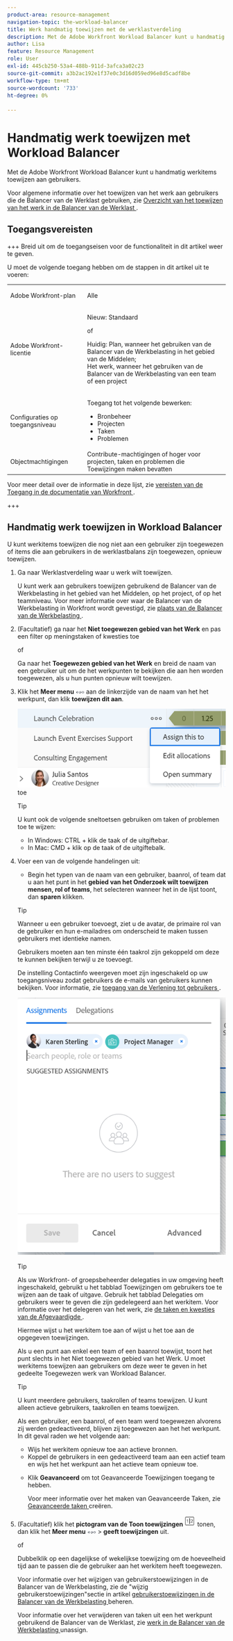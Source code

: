 ```yaml
---
product-area: resource-management
navigation-topic: the-workload-balancer
title: Werk handmatig toewijzen met de werklastverdeling
description: Met de Adobe Workfront Workload Balancer kunt u handmatig werkitems toewijzen aan gebruikers.
author: Lisa
feature: Resource Management
role: User
exl-id: 445cb250-53a4-488b-911d-3afca3a02c23
source-git-commit: a3b2ac192e1f37e0c3d16d059ed96e8d5cadf8be
workflow-type: tm+mt
source-wordcount: '733'
ht-degree: 0%

---
```


# Handmatig werk toewijzen met Workload Balancer

Met de Adobe Workfront Workload Balancer kunt u handmatig werkitems toewijzen aan gebruikers.

Voor algemene informatie over het toewijzen van het werk aan gebruikers die de Balancer van de Werklast gebruiken, zie [ Overzicht van het toewijzen van het werk in de Balancer van de Werklast ](../../resource-mgmt/workload-balancer/assign-work-in-workload-balancer.md).

## Toegangsvereisten

+++ Breid uit om de toegangseisen voor de functionaliteit in dit artikel weer te geven.

U moet de volgende toegang hebben om de stappen in dit artikel uit te voeren:

<table style="table-layout:auto"> 
 <col> 
 <col> 
 <tbody> 
  <tr> 
   <td role="rowheader">Adobe Workfront-plan</td> 
   <td> <p>Alle </p> </td> 
  </tr> 
  <tr> 
   <td role="rowheader">Adobe Workfront-licentie</td> 
   <td><p>Nieuw: Standaard</p>
       <p>of</p>
       <p>Huidig: Plan, wanneer het gebruiken van de Balancer van de Werkbelasting in het gebied van de Middelen;</br>
       Het werk, wanneer het gebruiken van de Balancer van de Werkbelasting van een team of een project</p></td>
  </tr>
  <tr> 
   <td role="rowheader">Configuraties op toegangsniveau</td> 
   <td> <p>Toegang tot het volgende bewerken:</p> 
    <ul> 
     <li>Bronbeheer</li> 
     <li>Projecten</li> 
     <li>Taken</li> 
     <li>Problemen</li> 
    </ul>
   </td> 
  </tr> 
  <tr> 
   <td role="rowheader">Objectmachtigingen</td> 
   <td>Contribute-machtigingen of hoger voor projecten, taken en problemen die Toewijzingen maken bevatten</td> 
  </tr> 
 </tbody> 
</table>

Voor meer detail over de informatie in deze lijst, zie [ vereisten van de Toegang in de documentatie van Workfront ](/help/quicksilver/administration-and-setup/add-users/access-levels-and-object-permissions/access-level-requirements-in-documentation.md).

+++

## Handmatig werk toewijzen in Workload Balancer

U kunt werkitems toewijzen die nog niet aan een gebruiker zijn toegewezen of items die aan gebruikers in de werklastbalans zijn toegewezen, opnieuw toewijzen.

1. Ga naar Werklastverdeling waar u werk wilt toewijzen.

   U kunt werk aan gebruikers toewijzen gebruikend de Balancer van de Werkbelasting in het gebied van het Middelen, op het project, of op het teamniveau. Voor meer informatie over waar de Balancer van de Werkbelasting in Workfront wordt gevestigd, zie [ plaats van de Balancer van de Werkbelasting ](../../resource-mgmt/workload-balancer/locate-workload-balancer.md).

1. (Facultatief) ga naar het **Niet toegewezen gebied van het Werk** en pas een filter op meningstaken of kwesties toe

   of

   Ga naar het **Toegewezen gebied van het Werk** en breid de naam van een gebruiker uit om de het werkpunten te bekijken die aan hen worden toegewezen, als u hun punten opnieuw wilt toewijzen.

1. Klik het **Meer menu** ![ Meer menu ](assets/qs-more-menu.png) aan de linkerzijde van de naam van het het werkpunt, dan klik **toewijzen dit aan**.

   ![ wijs dit aan ](assets/assign-this-to-link-from-task-wb-nwe-350x104.png) toe

   >[!TIP]
   >
   >U kunt ook de volgende sneltoetsen gebruiken om taken of problemen toe te wijzen:
   >
   >* In Windows: CTRL + klik de taak of de uitgiftebar.
   >* In Mac: CMD + klik op de taak of de uitgiftebalk.

1. Voer een van de volgende handelingen uit:

   * Begin het typen van de naam van een gebruiker, baanrol, of team dat u aan het punt in het **gebied van het Onderzoek wilt toewijzen mensen, rol of teams**, het selecteren wanneer het in de lijst toont, dan **sparen** klikken.

   >[!TIP]
   >
   >Wanneer u een gebruiker toevoegt, ziet u de avatar, de primaire rol van de gebruiker en hun e-mailadres om onderscheid te maken tussen gebruikers met identieke namen.
   >
   >Gebruikers moeten aan ten minste één taakrol zijn gekoppeld om deze te kunnen bekijken terwijl u ze toevoegt.
   >
   > De instelling Contactinfo weergeven moet zijn ingeschakeld op uw toegangsniveau zodat gebruikers de e-mails van gebruikers kunnen bekijken. Voor informatie, zie [ toegang van de Verlening tot gebruikers ](../../administration-and-setup/add-users/configure-and-grant-access/grant-access-other-users.md).


   ![ Geavanceerde taken ](assets/assignments-box-with-advanced-assignments-delegations-wb.png)

   >[!TIP]
   >
   > Als uw Workfront- of groepsbeheerder delegaties in uw omgeving heeft ingeschakeld, gebruikt u het tabblad Toewijzingen om gebruikers toe te wijzen aan de taak of uitgave. Gebruik het tabblad Delegaties om gebruikers weer te geven die zijn gedelegeerd aan het werkitem. Voor informatie over het delegeren van het werk, zie [ de taken en kwesties van de Afgevaardigde ](../../manage-work/delegate-work/how-to-delegate-work.md).


   Hiermee wijst u het werkitem toe aan of wijst u het toe aan de opgegeven toewijzingen.

   Als u een punt aan enkel een team of een baanrol toewijst, toont het punt slechts in het Niet toegewezen gebied van het Werk. U moet werkitems toewijzen aan gebruikers om deze weer te geven in het gedeelte Toegewezen werk van Workload Balancer.

   >[!TIP]
   >
   >U kunt meerdere gebruikers, taakrollen of teams toewijzen. U kunt alleen actieve gebruikers, taakrollen en teams toewijzen.
   >
   >
   >Als een gebruiker, een baanrol, of een team werd toegewezen alvorens zij werden gedeactiveerd, blijven zij toegewezen aan het het werkpunt. In dit geval raden we het volgende aan:
   >
   >   
   >   
   >   * Wijs het werkitem opnieuw toe aan actieve bronnen.
   >   * Koppel de gebruikers in een gedeactiveerd team aan een actief team en wijs het het werkpunt aan het actieve team opnieuw toe.
   >   
   >

   * Klik **Geavanceerd** om tot Geavanceerde Toewijzingen toegang te hebben.

     Voor meer informatie over het maken van Geavanceerde Taken, zie [ Geavanceerde taken ](../../manage-work/tasks/assign-tasks/create-advanced-assignments.md) creëren.

1. (Facultatief) klik het **pictogram van de Toon toewijzingen** ![ toewijzingspictogram ](assets/show-allocations-icon-small.png) tonen, dan klik het **Meer menu** ![ Meer menu ](assets/qs-more-menu.png) > **geeft toewijzingen** uit.

   of

   Dubbelklik op een dagelijkse of wekelijkse toewijzing om de hoeveelheid tijd aan te passen die de gebruiker aan het werkitem heeft toegewezen.

   Voor informatie over het wijzigen van gebruikerstoewijzingen in de Balancer van de Werkbelasting, zie de &quot;wijzig gebruikerstoewijzingen&quot;sectie in artikel [ gebruikerstoewijzingen in de Balancer van de Werkbelasting ](../../resource-mgmt/workload-balancer/manage-user-allocations-workload-balancer.md) beheren.

   Voor informatie over het verwijderen van taken uit een het werkpunt gebruikend de Balancer van de Werklast, zie [ werk in de Balancer van de Werkbelasting ](../../resource-mgmt/workload-balancer/unassign-work-in-workload-balancer.md) unassign.

    
